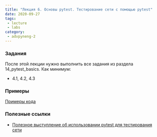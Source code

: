 ```yaml
---
title: "Лекция 6. Основы pytest. Тестирование сети с помощью pytest"
date: 2020-09-27
tags:
 - lecture
 - labs
category:
 - advpyneng-2
---
```


### Задания

После этой лекции нужно выполнить все задания из раздела 14_pytest_basics.
Как минимум:

* 4.1, 4.2, 4.3


### Примеры

[Примеры кода](https://github.com/pyneng/advpyneng-online-2-sep-nov-2020/tree/master/examples/04_pytest_basics)


### Полезные ссылки

* [Полезное выступление об использовании pytest для тестирования сети](https://youtu.be/2_tZVWMVEUQ)
